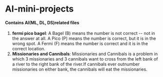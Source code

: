 # AI-mini-projects
#### Contains AI(ML, DL, DS)related files
1. **fermi pico bagel**: A Bagel (B) means the number is not correct -- not in the answer at all. A Pico (P) means the number is correct, but it is in the wrong spot. A Fermi (F) means the number is correct and it is in the correct location.
2. **Missionaries and Cannibals**: Missionaries and Cannibals is a problem in which 3 missionaries and 3 cannibals want to cross from the left bank of a river to the right bank of the river.If cannibals ever outnumber missionaries on either bank, the cannibals will eat the missionaries.
